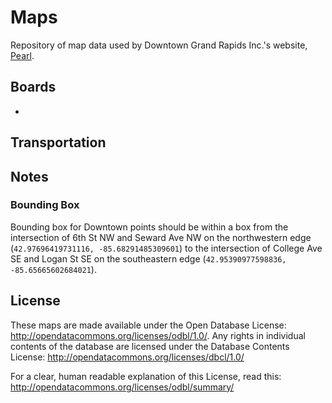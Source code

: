 # Maps

Repository of map data used by Downtown Grand Rapids Inc.'s website, [Pearl](http://downtowngr.org).

## Boards

-

## Transportation

## Notes

### Bounding Box

Bounding box for Downtown points should be within a box from the intersection of 6th St NW and Seward Ave NW on the northwestern edge (`42.97696419731116, -85.68291485309601`) to the intersection of College Ave SE and Logan St SE on the southeastern edge (`42.95390977598836, -85.65665602684021`).

## License

These maps are made available under the Open Database License: http://opendatacommons.org/licenses/odbl/1.0/. Any rights in individual contents of the database are licensed under the Database Contents License: http://opendatacommons.org/licenses/dbcl/1.0/

For a clear, human readable explanation of this License, read this: http://opendatacommons.org/licenses/odbl/summary/